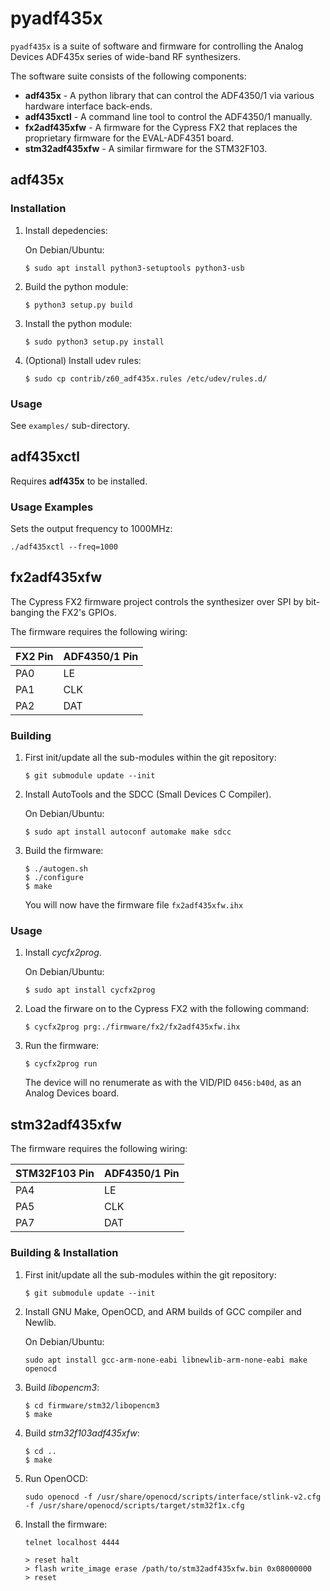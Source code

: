 pyadf435x
=========

`pyadf435x` is a suite of software and firmware for controlling the Analog
Devices ADF435x series of wide-band RF synthesizers.

The software suite consists of the following components:

* **adf435x** - A python library that can control the ADF4350/1 via various
  hardware interface back-ends.
* **adf435xctl** - A command line tool to control the ADF4350/1 manually.
* **fx2adf435xfw** - A firmware for the Cypress FX2 that replaces the
  proprietary firmware for the EVAL-ADF4351 board.
* **stm32adf435xfw**  - A similar firmware for the STM32F103.


adf435x
-------

### Installation

1. Install depedencies:

   On Debian/Ubuntu:
   ```
   $ sudo apt install python3-setuptools python3-usb
   ```

2. Build the python module:
   ```
   $ python3 setup.py build
   ```

3. Install the python module:
   ```
   $ sudo python3 setup.py install
   ```

4. (Optional) Install udev rules:
   ```
   $ sudo cp contrib/z60_adf435x.rules /etc/udev/rules.d/
   ```

### Usage

See `examples/` sub-directory.

adf435xctl
----------

Requires **adf435x** to be installed.

### Usage Examples

Sets the output frequency to 1000MHz:

```
./adf435xctl --freq=1000
```

fx2adf435xfw
------------

The Cypress FX2 firmware project controls the synthesizer over SPI by
bit-banging the FX2's GPIOs.

The firmware requires the following wiring:

|  FX2 Pin  |  ADF4350/1 Pin  |
|  -------  |  -------------  |
|  PA0      |  LE             |
|  PA1      |  CLK            |
|  PA2      |  DAT            |

### Building

1. First init/update all the sub-modules within the git repository:
   ```
   $ git submodule update --init
   ```

2. Install AutoTools and the SDCC (Small Devices C Compiler).

   On Debian/Ubuntu:
   ```
   $ sudo apt install autoconf automake make sdcc
   ```

3. Build the firmware:
   ```
   $ ./autogen.sh
   $ ./configure
   $ make
   ```
   You will now have the firmware file `fx2adf435xfw.ihx`

### Usage

1. Install *cycfx2prog*.

   On Debian/Ubuntu:
   ```
   $ sudo apt install cycfx2prog
   ```

2. Load the firware on to the Cypress FX2 with the following command:
   ```
   $ cycfx2prog prg:./firmware/fx2/fx2adf435xfw.ihx
   ```

3. Run the firmware:
   ```
   $ cycfx2prog run
   ```
   The device will no renumerate as with the VID/PID `0456:b40d`, as an Analog
   Devices board.


stm32adf435xfw
--------------

The firmware requires the following wiring:

|  STM32F103 Pin  |  ADF4350/1 Pin  |
|  -------------  |  -------------  |
|  PA4            |  LE             |
|  PA5            |  CLK            |
|  PA7            |  DAT            |

### Building & Installation

1. First init/update all the sub-modules within the git repository:
   ```
   $ git submodule update --init
   ```

2. Install GNU Make, OpenOCD, and ARM builds of GCC compiler and Newlib.

   On Debian/Ubuntu:
   ```
   sudo apt install gcc-arm-none-eabi libnewlib-arm-none-eabi make openocd
   ```

3. Build *libopencm3*:
   ```
   $ cd firmware/stm32/libopencm3
   $ make
   ```

4. Build *stm32f103adf435xfw*:
   ```
   $ cd ..
   $ make
   ```

5. Run OpenOCD:
   ```
   sudo openocd -f /usr/share/openocd/scripts/interface/stlink-v2.cfg -f /usr/share/openocd/scripts/target/stm32f1x.cfg
   ```

6. Install the firmware:
   ```
   telnet localhost 4444

   > reset halt
   > flash write_image erase /path/to/stm32adf435xfw.bin 0x08000000
   > reset
   ```
